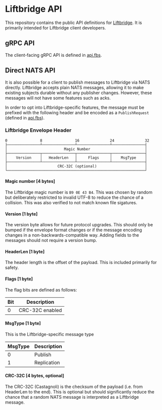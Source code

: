Liftbridge API
==============

This repository contains the public API definitions for
[Liftbridge](https://github.com/liftbridge-io/liftbridge). It is primarily intended for
Liftbridge client developers.

## gRPC API

The client-facing gRPC API is defined in [api.fbs](api.fbs).

## Direct NATS API

It is also possible for a client to publish messages to Liftbridge via NATS directly.
Liftbridge accepts plain NATS messages, allowing it to make existing subjects durable
without any publisher changes. However, these messages will not have some features such
as acks.

In order to opt into Liftbridge-specific features, the message must be prefixed with the
following header and be encoded as a `PublishRequest` (defined in
[api.fbs](api.fbs)).

### Liftbridge Envelope Header

```
0               8               16              24              32
├───────────────┴───────────────┴───────────────┴───────────────┤
│                          Magic Number                         │
├───────────────┬───────────────┬───────────────┬───────────────┤
│    Version    │   HeaderLen   │     Flags     │    MsgType    │
├───────────────┴───────────────┴───────────────┴───────────────┤
│                       CRC-32C (optional)                      │
└───────────────────────────────────────────────────────────────┘
```


#### Magic number [4 bytes]

The Liftbridge magic number is `B9 0E 43 B4`. This was chosen by random but deliberately
restricted to invalid UTF-8 to reduce the chance of a collision. This was also verified
to not match known file sigatures.

#### Version [1 byte]

The version byte allows for future protocol upgrades. This should only be bumped if the
envelope format changes or if the message encoding changes in a non-backwards-compatible
way. Adding fields to the messages should not require a version bump.

#### HeaderLen [1 byte]

The header length is the offset of the payload. This is included primarily for safety.

#### Flags [1 byte]

The flag bits are defined as follows:

| Bit | Description     |
| --- | --------------- |
| 0   | CRC-32C enabled |

#### MsgType [1 byte]

This is the Liftbridge-specific message type

| MsgType | Description |
| ------- | ----------- |
| 0       | Publish     |
| 1       | Replication |

#### CRC-32C [4 bytes, optional]

The CRC-32C (Castagnoli) is the checksum of the payload (i.e. from HeaderLen to the
end). This is optional but should significantly reduce the chance that a random NATS
message is interpreted as a Liftbridge message.
